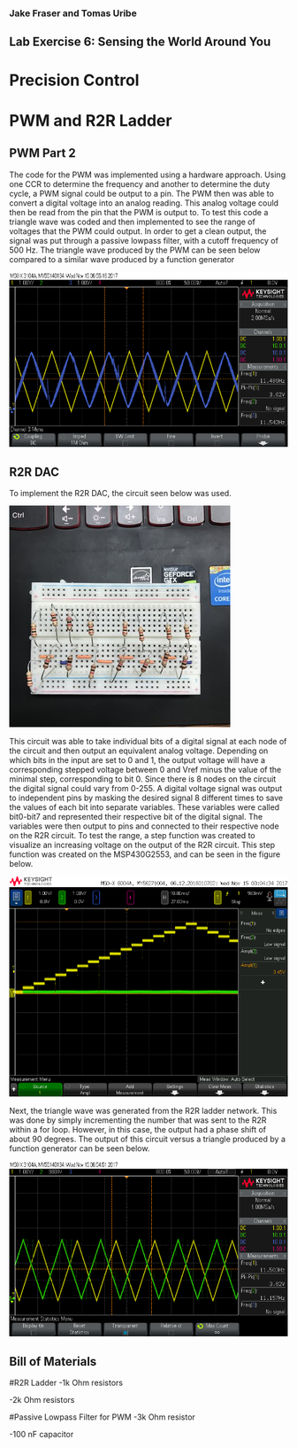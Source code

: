 ### Jake Fraser and Tomas Uribe

## Lab Exercise 6: Sensing the World Around You
# Precision Control
# PWM and R2R Ladder

## PWM Part 2
The code for the PWM was implemented using a hardware approach. Using one CCR to determine the frequency and another to determine the duty cycle, 
a PWM signal could be output to a pin. The PWM then was able to convert a digital voltage into an analog reading. 
This analog voltage could then be read from the pin that the PWM is output to. To test this code a triangle wave was coded and then 
implemented to see the range of voltages that the PWM could output. In order to get a clean output, the signal was put through a passive lowpass filter, with a cutoff frequency of 500 Hz. 
The triangle wave produced by the PWM can be seen below compared to a similar wave produced by a function generator
 
![alt text](https://github.com/RU09342/lab-6taking-control-over-your-embedded-life-jake-n-tomas/blob/master/Precision%20Control/scope_6.png)

## R2R DAC
To implement the R2R DAC, the circuit seen below was used. 

![alt text](https://github.com/RU09342/lab-6taking-control-over-your-embedded-life-jake-n-tomas/blob/master/Precision%20Control/R2R.jpg)

This circuit was able to take individual bits of a digital signal at each node of the circuit and then output an equivalent analog voltage. 
Depending on which bits in the input are set to 0 and 1, the output voltage will have a corresponding stepped voltage between 0 and Vref minus the value of the minimal step, corresponding to bit 0.
Since there is 8 nodes on the circuit the digital signal could vary from 0-255.
A digital voltage signal was output to independent pins by masking the desired signal 8 different times to save the values of each bit into separate variables. These variables were called bit0-bit7 and represented their respective bit of the digital signal. 
The variables were then output to pins and connected to their respective node on the R2R circuit. To test the range, a step function was created to visualize an increasing voltage on the output of the R2R circuit. This step function was 
created on the MSP430G2553, and can be seen in the figure below. 

![alt text](https://github.com/RU09342/lab-6taking-control-over-your-embedded-life-jake-n-tomas/blob/master/Precision%20Control/R2R%20STEPFUNC1.png)

Next, the triangle wave was generated from the  R2R ladder network. This was done by simply incrementing the number that was sent to the R2R within a for loop.
 However, in this case, the output had a phase shift of about 90 degrees. The output of this circuit versus a triangle produced by a function generator can be seen below.

![alt text](https://github.com/RU09342/lab-6taking-control-over-your-embedded-life-jake-n-tomas/blob/master/Precision%20Control/scope_5.png)

## Bill of Materials
#R2R Ladder
-1k Ohm resistors

-2k Ohm resistors

#Passive Lowpass Filter for PWM
-3k Ohm resistor 

-100 nF capacitor